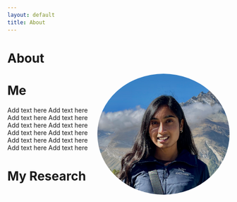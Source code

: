 ```yaml
---
layout: default
title: About
---
```

# About
<img align="right" src="/media/me.png" height="auto" width="300" style="border-radius:50%">

# Me

Add text here
Add text here
Add text here
Add text here
Add text here
Add text here
Add text here
Add text here
Add text here
Add text here
Add text here
Add text here

# My Research
